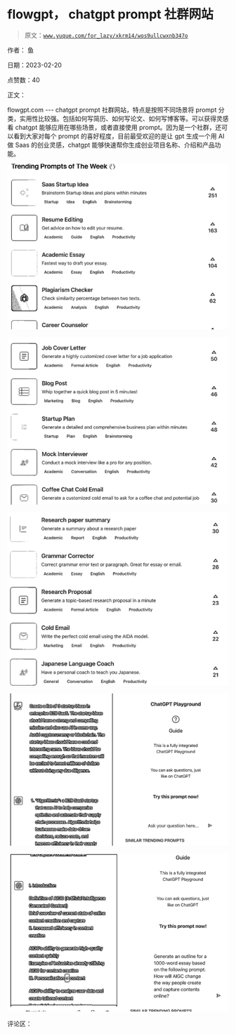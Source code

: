 # flowgpt， chatgpt prompt 社群网站

> 原文：[`www.yuque.com/for_lazy/xkrm14/wos9ullcwxnb347o`](https://www.yuque.com/for_lazy/xkrm14/wos9ullcwxnb347o)

作者： 鱼

日期：2023-02-20

点赞数：40

正文：

flowgpt.com --- chatgpt prompt 社群网站，特点是按照不同场景将 prompt 分类，实用性比较强。包括如何写简历、如何写论文、如何写博客等。可以获得灵感看 chatgpt 能够应用在哪些场景，或者直接使用 prompt。因为是一个社群，还可以看到大家对每个 prompt 的喜好程度，目前最受欢迎的是让 gpt 生成一个用 AI 做 Saas 的创业灵感，chatgpt 能够快速帮你生成创业项目名称、介绍和产品功能。

![](img/4664af01f795f7181e3a0eb1cf535550.png)  

![](img/ec36aed699c34ca61af3f9515462fe32.png)  

![](img/87305b980bb3b3e8a414738e906da716.png)  

![](img/18213529ad6466599292edc0cfd15313.png)  

![](img/50cc1aa565cf929a32ff11f7d3ec7a1f.png)  

评论区：



